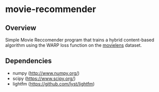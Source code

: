 # movie-recommender 

## Overview

Simple Movie Reccomender program that trains a hybrid content-based algorithm using the WARP loss function on the [movielens](http://grouplens.org/datasets/movielens/) dataset.

## Dependencies

- numpy (http://www.numpy.org/)
- scipy (https://www.scipy.org/)
- lightfm (https://github.com/lyst/lightfm)



